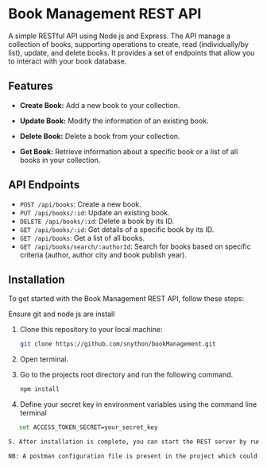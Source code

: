 # Book Management REST API

A simple RESTful API using Node.js and Express. The API manage a collection of books, supporting operations to create, read (individually/by list), update, and delete books. It provides a set of endpoints that allow you to interact with your book database.

## Features

- **Create Book:** Add a new book to your collection.

- **Update Book:** Modify the information of an existing book.

- **Delete Book:** Delete a book from your collection.

- **Get Book:** Retrieve information about a specific book or a list of all books in your collection.



## API Endpoints

- `POST /api/books`: Create a new book.
- `PUT /api/books/:id`: Update an existing book.
- `DELETE /api/books/:id`: Delete a book by its ID.
- `GET /api/books/:id`: Get details of a specific book by its ID.
- `GET /api/books`: Get a list of all books.
- `GET /api/books/search/:authorId`: Search for books based on specific criteria (author, author city and book publish year).

## Installation

To get started with the Book Management REST API, follow these steps:

Ensure git and node js are install

1. Clone this repository to your local machine:

   ```bash
   git clone https://github.com/snython/bookManagement.git

2. Open terminal.

3. Go to the projects root directory and run the following command.

   ```bash
   npm install

4. Define your secret key in environment variables using the command line terminal

```bash
   set ACCESS_TOKEN_SECRET=your_secret_key

5. After installation is complete, you can start the REST server by running `npm start`.

NB: A postman configuration file is present in the project which could permit to do some test.
